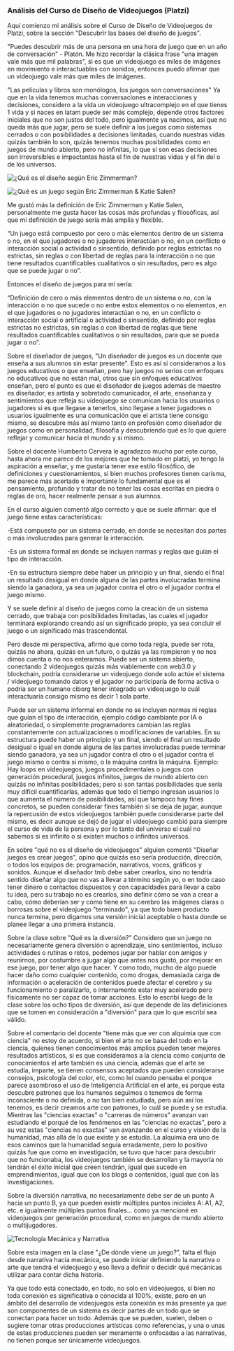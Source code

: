 <h3 class="center-align blue-text text-darken-2">
Análisis del Curso de Diseño de Videojuegos (Platzi)
</h3>

Aquí comienzo mi análisis sobre el Curso de Diseño de Videojuegos de Platzi, sobre la sección "Descubrir las bases del diseño de juegos".

"Puedes descubrir más de una persona en una hora de juego que en un año de conversación" - Platón.
Me hizo recordar la clásica frase "una imagen vale más que mil palabras", si es que un videojuego es miles de imágenes en movimiento e interactuables con sonidos, entonces puedo afirmar que un videojuego vale más que miles de imágenes.

"Las películas y libros son monólogos, los juegos son conversaciones"
Ya que en la vida tenemos muchas conversaciones e interacciones y decisiones, considero a la vida un videojuego ultracomplejo en el que tienes 1 vida y si naces en latam puede ser más complejo, depende otros factores iniciales que no son justos del todo, pero igualmente ya nacimos, así que no queda más que jugar, pero se suele definir a los juegos como sistemas cerrados o con posibilidades a decisiones limitadas, cuando nuestras vidas quizás también lo son, quizás tenemos muchas posibilidades como en juegos de mundo abierto, pero no infinitas, lo que sí son esas decisiones son irreversibles e impactantes hasta el fin de nuestras vidas y el fin del o de los universos.

![¿Qué es el diseño según Eric Zimmerman?](/img/SS/Blogs/disenno-videojuegos1.png)

![¿Qué es un juego según Eric Zimmerman & Katie Salen?](/img/SS/Blogs/disenno-videojuegos2.png)

Me gustó más la definición de Eric Zimmerman y Katie Salen, personalmente me gusta hacer las cosas más profundas y filosóficas, así que mi definición de juego sería más amplia y flexible.

“Un juego está compuesto por cero o más elementos dentro de un sistema o no, en el que jugadores o no jugadores interactúan o no, en un conflicto o interacción social o actividad o sinsentido, definido por reglas estrictas no estrictas, sin reglas o con libertad de reglas para la interacción o no que tiene resultados cuantificables cualitativos o sin resultados, pero es algo que se puede jugar o no”.

Entonces el diseño de juegos para mí sería:

“Definición de cero o más elementos dentro de un sistema o no, con la interacción o no que sucede o no entre estos elementos o no elementos, en el que jugadores o no jugadores interactúan o no, en un conflicto o interacción social o artificial o actividad o sinsentido, definido por reglas estrictas no estrictas, sin reglas o con libertad de reglas que tiene resultados cuantificables cualitativos o sin resultados, para que se pueda jugar o no”.

Sobre el diseñador de juegos, "Un diseñador de juegos es un docente que enseña a sus alumnos sin estar presente". Esto es así si consideramos a los juegos educativos o que enseñan, pero hay juegos no serios con enfoques no educativos que no están mal, otros que sin enfoques educativos enseñan, pero el punto es que el diseñador de juegos además de maestro es diseñador, es artista y sobretodo comunicador, el arte, enseñanza y sentimientos que refleja su videojuego se comunican hacia los usuarios o jugadores si es que llegase a tenerlos, sino llegase a tener jugadores o usuarios igualmente es una comunicación que el artista tiene consigo mismo, se descubre más así mismo tanto en profesión como diseñador de juegos como en personalidad, filosofía y descubriendo qué es lo que quiere reflejar y comunicar hacia el mundo y sí mismo.

Sobre el docente Humberto Cervera le agradezco mucho por este curso, hasta ahora me parece de los mejores que he tomado en platzi, yo tengo la aspiración a enseñar, y me gustaría tener ese estilo filosófico, de definiciones y cuestionamientos, si bien muchos profesores tienen carisma, me parece más acertado e importante lo fundamental que es el pensamiento, profundo y tratar de no tener las cosas escritas en piedra o reglas de oro, hacer realmente pensar a sus alumnos.

En el curso alguien comentó algo correcto y que se suele afirmar: que el juego tiene estas características:

-Está compuesto por un sistema cerrado, en donde se necesitan dos partes o más involucradas para generar la interacción.

-Es un sistema formal en donde se incluyen normas y reglas que guían el tipo de interacción.

-En su estructura siempre debe haber un principio y un final, siendo el final un resultado desigual en donde alguna de las partes involucradas termina siendo la ganadora, ya sea un jugador contra el otro o el jugador contra el juego mismo.

Y se suele definir al diseño de juegos como la creación de un sistema cerrado, que trabaja con posibilidades limitadas, las cuales el jugador terminará explorando creando así un significado propio, ya sea concluir el juego o un significado más trascendental.

Pero desde mi perspectiva, afirmo que como toda regla, puede ser rota, quizás no ahora, quizás en un futuro, o quizás ya las rompieron y no nos dimos cuenta o no nos enteramos.
Puede ser un sistema abierto, conectando 2 videojuegos quizás más viablemente con web3.0 y blockchain, podría considerarse un videojuego donde solo actúe el sistema / videojuego tomando datos y el jugador no participaría de forma activa o podría ser un humano ciborg tener integrado un videojuego lo cuál interactuaría consigo mismo es decir 1 sola parte.

Puede ser un sistema informal en donde no se incluyen normas ni reglas que guían el tipo de interacción, ejemplo código cambiante por IA o aleatoriedad, o simplemente programadores cambian las reglas constantemente con actualizaciones o modificaciones de variables.
En su estructura puede haber un principio y un final, siendo el final un resultado desigual o igual en donde alguna de las partes involucradas puede terminar siendo ganadora, ya sea un jugador contra el otro o el jugador contra el juego mismo o contra sí mismo, o la máquina contra la máquina. Ejemplo: Hay loops en videojuegos, juegos procedimentales o juegos con generación procedural, juegos infinitos, juegos de mundo abierto con quizás no infinitas posibilidades; pero si son tantas posibilidades que sería muy difícil cuantificarlas, además que todo el tiempo ingresan usuarios lo que aumenta el número de posibilidades, así que tampoco hay fines concretos, se pueden considerar fines también si se deja de jugar, aunque la repercusión de estos videojuegos también puede considerarse parte del mismo, es decir aunque se dejó de jugar el videojuego cambió para siempre el curso de vida de la persona y por lo tanto del universo el cuál no sabemos si es infinito o si existen muchos o infinitos universos.

En sobre "qué no es el diseño de videojuegos" alguien comentó "Diseñar juegos es crear juegos", opino que quizás eso sería producción, dirección, o todos los equipos de: programación, narrativos, voces, gráficos y sonidos. Aunque el diseñador tmb debe saber crearlos, sino no tendría sentido diseñar algo que no vas a llevar a término según yo, o en todo caso tener dinero o contactos dispuestos y con capacidades para llevar a cabo tu idea, pero su trabajo no es crearlos, sino definir cómo se van a crear a cabo, cómo deberían ser y cómo tiene en su cerebro las imágenes claras o borrosas sobre el videojuego "terminado", ya que todo buen producto nunca termina, pero digamos una versión inicial aceptable o hasta donde se planee llegar a una primera instancia.

Sobre la clase sobre "Qué es la diversión?" Considero que un juego no necesariamente genera diversión o aprendizaje, sino sentimientos, incluso actividades o rutinas o retos, podemos jugar por hablar con amigos y reunirnos, por costumbre a jugar algo que antes nos gustó, por mejorar en ese juego, por tener algo que hacer. Y como todo, mucho de algo puede hacer daño como cualquier contenido, como drogas, demasiada carga de información o aceleración de contenidos puede afectar el cerebro y su funcionamiento o paralizarlo, o internamente estar muy acelerado pero físicamente no ser capaz de tomar acciones. Esto lo escribí luego de la clase sobre los ocho tipos de diversión, así que depende de las definiciones que se tomen en consideración a "diversión" para que lo que escribí sea válido.

Sobre el comentario del docente "tiene más que ver con alquimia que con ciencia" no estoy de acuerdo, si bien el arte no se basa del todo en la ciencia, quienes tienen conocimientos más amplios pueden tener mejores resultados artísticos, si es que consideramos a la ciencia como conjunto de conocimientos el arte también es una ciencia, además que el arte se estudia, imparte, se tienen consensos aceptados que pueden considerarse consejos, psicología del color, etc, como leí cuando pensaba el porque parece asombroso el uso de Inteligencia Artificial en el arte, es porque esta descubre patrones que los humanos seguimos o tenemos de forma inconsciente o no definida, o no tan bien estudiada, pero aún así los tenemos, es decir creamos arte con patrones, lo cuál se puede y se estudia. Mientras las "ciencias exactas" o "carreras de números" avanzan van estudiando el porqué de los fenómenos en las "ciencias no exactas", pero a su vez estas "ciencias no exactas" van avanzando en el curso y visión de la humanidad, más allá de lo que existe y se estudia.
La alquimia era uno de esos caminos que la humanidad seguía erradamente, pero lo positivo quizás fue que como en investigación, se tuvo que hacer para descubrir que no funcionaba, los videojuegos también se desarrollan y la mayoría no tendrán el éxito inicial que creen tendrán, igual que sucede en emprendimientos, igual que con los blogs o contenidos, igual que con las investigaciones.

Sobre la diversión narrativa, no necesariamente debe ser de un punto A hacia un punto B, ya que pueden existir múltiples puntos iniciales A: A1, A2, etc. e igualmente múltiples puntos finales...
como ya mencioné en videojuegos por generación procedural, como en juegos de mundo abierto o multijugadores.

![Tecnología Mecánica y Narrativa](/img/SS/Blogs/disenno-videojuegos3.png)

Sobre esta imagen en la clase "¿De dónde viene un juego?", falta el flujo desde narrativa hacia mecánica, se puede iniciar definiendo la narrativa o arte que tendrá el videojuego y eso lleva a definir o decidir qué mecánicas utilizar para contar dicha historia.

Ya que todo está conectado, en todo, no solo en videojuegos, si bien no toda conexión es significativa o conocida al 100%, existe, pero en un ámbito del desarrollo de videojuegos esta conexión es más presente ya que son componentes de un sistema es decir partes de un todo que se conectan para hacer un todo. Además que se pueden, suelen, deben o sugiere tomar otras producciones artísticas como referencias, y una o unas de estas producciones pueden ser meramente o enfocadas a las narrativas, no tienen porque ser únicamente videojuegos.